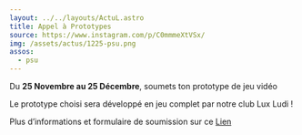 ```yaml
---
layout: ../../layouts/ActuL.astro
title: Appel à Prototypes
source: https://www.instagram.com/p/C0mmmeXtVSx/
img: /assets/actus/1225-psu.png
assos:
  - psu
---
```


Du __25 Novembre au 25 Décembre__, soumets ton prototype de jeu vidéo

Le prototype choisi sera développé en jeu complet par notre club Lux Ludi !

Plus d’informations et formulaire de soumission sur ce [Lien](https://playsorbonne.fr/luxludi/proto/)

